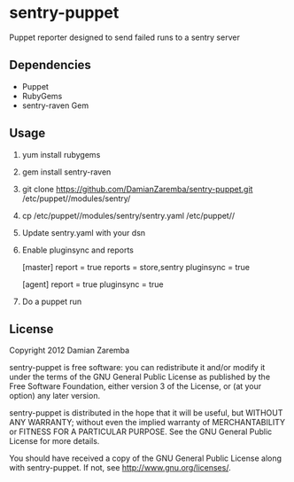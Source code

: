 sentry-puppet
=============
Puppet reporter designed to send failed runs to a sentry server

Dependencies
------------
* Puppet
* RubyGems
* sentry-raven Gem

Usage
-----
1. yum install rubygems
2. gem install sentry-raven
3. git clone https://github.com/DamianZaremba/sentry-puppet.git /etc/puppet/<environment>/modules/sentry/
4. cp /etc/puppet/<environment>/modules/sentry/sentry.yaml /etc/puppet/<environment>/
5. Update sentry.yaml with your dsn
6. Enable pluginsync and reports

    [master]
    report = true
    reports = store,sentry
    pluginsync = true
    
    [agent]
    report = true
    pluginsync = true
7. Do a puppet run

License
-------
Copyright 2012 Damian Zaremba

sentry-puppet is free software: you can redistribute it and/or modify
it under the terms of the GNU General Public License as published by
the Free Software Foundation, either version 3 of the License, or
(at your option) any later version.

sentry-puppet is distributed in the hope that it will be useful,
but WITHOUT ANY WARRANTY; without even the implied warranty of
MERCHANTABILITY or FITNESS FOR A PARTICULAR PURPOSE.  See the
GNU General Public License for more details.

You should have received a copy of the GNU General Public License
along with sentry-puppet.  If not, see <http://www.gnu.org/licenses/>.
